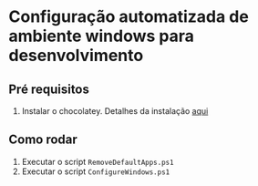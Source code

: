 # Configuração automatizada de ambiente windows para desenvolvimento

## Pré requisitos

1. Instalar o chocolatey. Detalhes da instalação [aqui](https://docs.chocolatey.org/en-us/choco/setup)

## Como rodar

1. Executar o script `RemoveDefaultApps.ps1`
2. Executar o script `ConfigureWindows.ps1`
